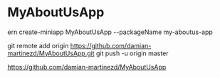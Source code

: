 # MyAboutUsApp
ern create-miniapp MyAboutUsApp --packageName my-aboutus-app

git remote add origin https://github.com/damian-martinezd/MyAboutUsApp.git
git push -u origin master


https://github.com/damian-martinezd/MyAboutUsApp